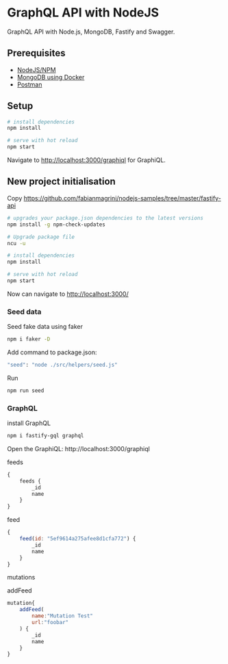 # GraphQL API with NodeJS

GraphQL API with Node.js, MongoDB, Fastify and Swagger.

## Prerequisites

* [NodeJS/NPM](https://nodejs.org/en/)
* [MongoDB using Docker](https://github.com/fabianmagrini/docker-samples/tree/master/mongo)
* [Postman](https://www.postman.com/)

## Setup

```sh
# install dependencies
npm install

# serve with hot reload
npm start
```

Navigate to <http://localhost:3000/graphiql> for GraphiQL.

## New project initialisation

Copy <https://github.com/fabianmagrini/nodejs-samples/tree/master/fastify-api>

```sh
# upgrades your package.json dependencies to the latest versions
npm install -g npm-check-updates

# Upgrade package file
ncu -u

# install dependencies
npm install

# serve with hot reload
npm start
```

Now can navigate to <http://localhost:3000/>

### Seed data

Seed fake data using faker

```sh
npm i faker -D
```

Add command to package.json:

```sh
"seed": "node ./src/helpers/seed.js"
```

Run

```sh
npm run seed
```

### GraphQL

install GraphQL

```sh
npm i fastify-gql graphql
```

Open the GraphiQL: http://localhost:3000/graphiql

feeds

```js
{
    feeds {
        _id
        name
    }
}
```

feed

```js
{
    feed(id: "5ef9614a275afee8d1cfa772") {
        _id
        name
    }
}
```

mutations

addFeed

```js
mutation{
    addFeed(
        name:"Mutation Test"
        url:"foobar"
    ) {
        _id
        name
    }
}
```
